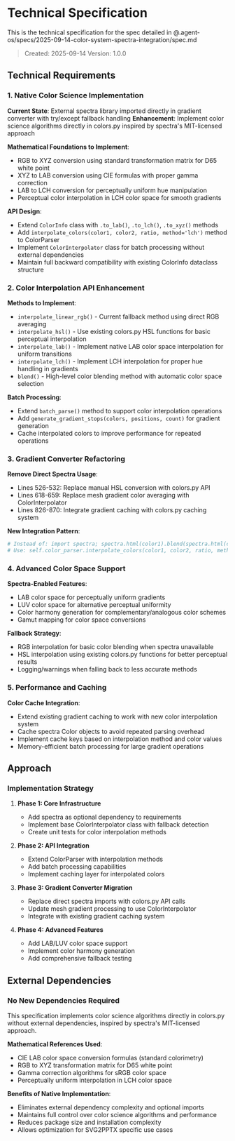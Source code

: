 # Technical Specification

This is the technical specification for the spec detailed in @.agent-os/specs/2025-09-14-color-system-spectra-integration/spec.md

> Created: 2025-09-14
> Version: 1.0.0

## Technical Requirements

### 1. Native Color Science Implementation

**Current State**: External spectra library imported directly in gradient converter with try/except fallback handling
**Enhancement**: Implement color science algorithms directly in colors.py inspired by spectra's MIT-licensed approach

**Mathematical Foundations to Implement**:
- RGB to XYZ conversion using standard transformation matrix for D65 white point
- XYZ to LAB conversion using CIE formulas with proper gamma correction
- LAB to LCH conversion for perceptually uniform hue manipulation
- Perceptual color interpolation in LCH color space for smooth gradients

**API Design**:
- Extend `ColorInfo` class with `.to_lab()`, `.to_lch()`, `.to_xyz()` methods
- Add `interpolate_colors(color1, color2, ratio, method='lch')` method to ColorParser
- Implement `ColorInterpolator` class for batch processing without external dependencies
- Maintain full backward compatibility with existing ColorInfo dataclass structure

### 2. Color Interpolation API Enhancement

**Methods to Implement**:
- `interpolate_linear_rgb()` - Current fallback method using direct RGB averaging
- `interpolate_hsl()` - Use existing colors.py HSL functions for basic perceptual interpolation
- `interpolate_lab()` - Implement native LAB color space interpolation for uniform transitions
- `interpolate_lch()` - Implement LCH interpolation for proper hue handling in gradients
- `blend()` - High-level color blending method with automatic color space selection

**Batch Processing**:
- Extend `batch_parse()` method to support color interpolation operations
- Add `generate_gradient_stops(colors, positions, count)` for gradient generation
- Cache interpolated colors to improve performance for repeated operations

### 3. Gradient Converter Refactoring

**Remove Direct Spectra Usage**:
- Lines 526-532: Replace manual HSL conversion with colors.py API
- Lines 618-659: Replace mesh gradient color averaging with ColorInterpolator
- Lines 826-870: Integrate gradient caching with colors.py caching system

**New Integration Pattern**:
```python
# Instead of: import spectra; spectra.html(color1).blend(spectra.html(color2))
# Use: self.color_parser.interpolate_colors(color1, color2, ratio, method='lab')
```

### 4. Advanced Color Space Support

**Spectra-Enabled Features**:
- LAB color space for perceptually uniform gradients
- LUV color space for alternative perceptual uniformity
- Color harmony generation for complementary/analogous color schemes
- Gamut mapping for color space conversions

**Fallback Strategy**:
- RGB interpolation for basic color blending when spectra unavailable
- HSL interpolation using existing colors.py functions for better perceptual results
- Logging/warnings when falling back to less accurate methods

### 5. Performance and Caching

**Color Cache Integration**:
- Extend existing gradient caching to work with new color interpolation system
- Cache spectra Color objects to avoid repeated parsing overhead
- Implement cache keys based on interpolation method and color values
- Memory-efficient batch processing for large gradient operations

## Approach

### Implementation Strategy

1. **Phase 1: Core Infrastructure**
   - Add spectra as optional dependency to requirements
   - Implement base ColorInterpolator class with fallback detection
   - Create unit tests for color interpolation methods

2. **Phase 2: API Integration**
   - Extend ColorParser with interpolation methods
   - Add batch processing capabilities
   - Implement caching layer for interpolated colors

3. **Phase 3: Gradient Converter Migration**
   - Replace direct spectra imports with colors.py API calls
   - Update mesh gradient processing to use ColorInterpolator
   - Integrate with existing gradient caching system

4. **Phase 4: Advanced Features**
   - Add LAB/LUV color space support
   - Implement color harmony generation
   - Add comprehensive fallback testing

## External Dependencies

### No New Dependencies Required

This specification implements color science algorithms directly in colors.py without external dependencies, inspired by spectra's MIT-licensed approach.

**Mathematical References Used**:
- CIE LAB color space conversion formulas (standard colorimetry)
- RGB to XYZ transformation matrix for D65 white point
- Gamma correction algorithms for sRGB color space
- Perceptually uniform interpolation in LCH color space

**Benefits of Native Implementation**:
- Eliminates external dependency complexity and optional imports
- Maintains full control over color science algorithms and performance
- Reduces package size and installation complexity
- Allows optimization for SVG2PPTX specific use cases